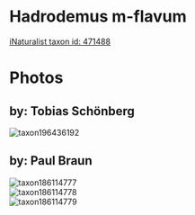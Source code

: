 
Hadrodemus m-flavum
===================
  
[iNaturalist taxon id: 471488](https://www.inaturalist.org/taxa/471488)
# Photos

## by: Tobias Schönberg
  
![taxon196436192](https://inaturalist-open-data.s3.amazonaws.com/photos/210414107/medium.jpg)
## by: Paul Braun
  
![taxon186114777](https://inaturalist-open-data.s3.amazonaws.com/photos/199373400/medium.jpg)  
![taxon186114778](https://inaturalist-open-data.s3.amazonaws.com/photos/199373338/medium.jpg)  
![taxon186114779](https://inaturalist-open-data.s3.amazonaws.com/photos/199373444/medium.jpg)